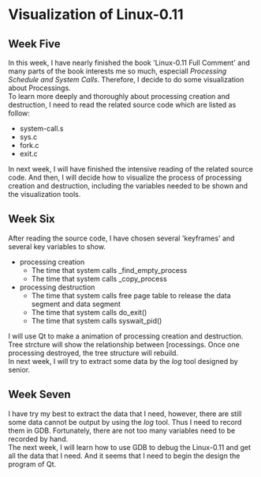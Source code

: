 # Visualization of Linux-0.11
## Week Five
In this week, I have nearly finished the book 'Linux-0.11 Full Comment' and many parts of the book interests me so much, especiall *Processing Schedule and System Calls*. Therefore, I decide to do some visualization about Processings.  
To learn more deeply and thoroughly about processing creation and destruction, I need to read the related source code which are listed as follow:
- system-call.s
- sys.c
- fork.c
- exit.c     

In next week, I will have finished the intensive reading of the related source code. And then, I will decide how to visualize the process of processing creation and destruction, including the variables needed to be shown and the visualization tools.  

## Week Six
After reading the source code, I have chosen several 'keyframes' and several key variables to show.
- processing creation
  - The time that system calls \_find_empty_process
  - The time that system calls \_copy_process
- processing destruction
  - The time that system calls free page table to release the data segment and data segment
  - The time that system calls do_exit()
  - The time that system calls syswait_pid()

I will use Qt to make a animation of processing creation and destruction. Tree strcture will show the relationship between [rocessings. Once one processing destroyed, the tree structure will rebuild.   
In next week, I will try to extract some data by the *log* tool designed by senior.

## Week Seven
I have try my best to extract the data that I need, however, there are still some data cannot be output by using the *log* tool. Thus I need to record them in GDB. Fortunately, there are not too many variables need to be recorded by hand.  
The next week, I will learn how to use GDB to debug the Linux-0.11 and get all the data that I need. And it seems that I need to begin the design the program of Qt.
